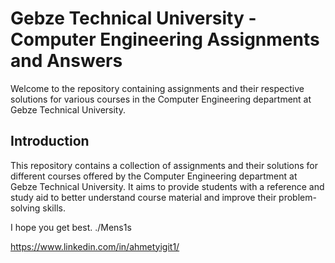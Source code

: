 # Gebze Technical University - Computer Engineering Assignments and Answers

Welcome to the repository containing assignments and their respective solutions for various courses in the Computer Engineering department at Gebze Technical University.

## Introduction

This repository contains a collection of assignments and their solutions for different courses offered by the Computer Engineering department at Gebze Technical University. It aims to provide students with a reference and study aid to better understand course material and improve their problem-solving skills.

I hope you get best. ./Mens1s

https://www.linkedin.com/in/ahmetyigit1/